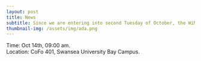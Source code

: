 ```yaml
---
layout: post
title: News
subtitle: Since we are entering into second Tuesday of October, the WiMACS Group would like to wish you a Happy Ada Lovelace Day! We wish you every success in your future careers, whether in academic or industry.
thumbnail-img: /assets/img/ada.png
---
```


<div style="text-align: justify;">
Time: Oct 14th, 09:00 am.
</div>

<div style="text-align: justify;">
Location: CoFo 401, Swansea University Bay Campus.
</div>

